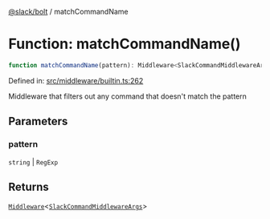 [@slack/bolt](../index.md) / matchCommandName

# Function: matchCommandName()

```ts
function matchCommandName(pattern): Middleware<SlackCommandMiddlewareArgs>;
```

Defined in: [src/middleware/builtin.ts:262](https://github.com/slackapi/bolt-js/blob/main/src/middleware/builtin.ts#L262)

Middleware that filters out any command that doesn't match the pattern

## Parameters

### pattern

`string` | `RegExp`

## Returns

[`Middleware`](../type-aliases/Middleware.md)\<[`SlackCommandMiddlewareArgs`](../interfaces/SlackCommandMiddlewareArgs.md)\>
